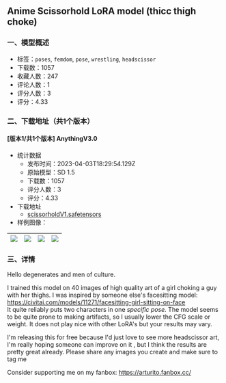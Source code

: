 ## Anime Scissorhold LoRA model (thicc thigh choke)
### 一、模型概述

- 标签：`poses`, `femdom`, `pose`, `wrestling`, `headscissor`
- 下载数：1057
- 收藏人数：247
- 评论人数：1
- 评分人数：3
- 评分：4.33

### 二、下载地址（共1个版本）

#### [版本1/共1个版本] AnythingV3.0

- 统计数据
  - 发布时间：2023-04-03T18:29:54.129Z
  - 原始模型：SD 1.5
  - 下载数：1057
  - 评分人数：3
  - 评分：4.33
- 下载地址
  - [scissorholdV1.safetensors](https://civitai.com/api/download/models/34597)
- 样例图像：

| <img src="https://image.civitai.com/xG1nkqKTMzGDvpLrqFT7WA/e368095a-134d-4f21-ac2d-cc663c1dfc00/width=450/395121.jpeg" /> | <img src="https://image.civitai.com/xG1nkqKTMzGDvpLrqFT7WA/0f63efce-f226-435e-0bf0-37d6a3e75f00/width=450/395128.jpeg" /> | <img src="https://image.civitai.com/xG1nkqKTMzGDvpLrqFT7WA/ab44a193-b879-4b95-4212-104c7bfef300/width=450/395127.jpeg" /> | <img src="https://image.civitai.com/xG1nkqKTMzGDvpLrqFT7WA/971732bd-a5f6-453e-d78c-d486bac46c00/width=450/395126.jpeg" /> |
| ---- | ---- | ---- | ---- |


### 三、详情
<p>Hello degenerates and men of culture. </p><p>I trained this model on 40 images of high quality art of a girl choking a guy with her thighs. I was inspired by someone else's facesitting model: <a target="_blank" rel="ugc" href="https://civitai.com/models/11271/facesitting-girl-sitting-on-face">https://civitai.com/models/11271/facesitting-girl-sitting-on-face</a><br />It quite reliably puts two characters in one <em>specific pose.</em> The model seems to be quite prone to making artifacts, so I usually lower the CFG scale or weight. It does not play nice with other LoRA's but your results may vary.</p><p></p><p>I'm releasing this for free because I'd just love to see more headscissor art, I'm really hoping someone can improve on it , but I think the results are pretty great already. Please share any images you create and make sure to tag me</p><p>Consider supporting me on my fanbox: <a target="_blank" rel="ugc" href="https://arturito.fanbox.cc/">https://arturito.fanbox.cc/</a></p>